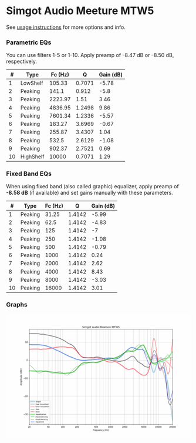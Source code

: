 # Simgot Audio Meeture MTW5
See [usage instructions](https://github.com/jaakkopasanen/AutoEq#usage) for more options and info.

### Parametric EQs
You can use filters 1-5 or 1-10. Apply preamp of -8.47 dB or -8.50 dB, respectively.

|   # | Type      |   Fc (Hz) |      Q |   Gain (dB) |
|-----|-----------|-----------|--------|-------------|
|   1 | LowShelf  |    105.33 | 0.7071 |       -5.78 |
|   2 | Peaking   |    141.1  | 0.912  |       -5.8  |
|   3 | Peaking   |   2223.97 | 1.51   |        3.46 |
|   4 | Peaking   |   4836.95 | 1.2498 |        9.86 |
|   5 | Peaking   |   7601.34 | 1.2336 |       -5.57 |
|   6 | Peaking   |    183.27 | 3.6969 |       -0.67 |
|   7 | Peaking   |    255.87 | 3.4307 |        1.04 |
|   8 | Peaking   |    532.5  | 2.6129 |       -1.08 |
|   9 | Peaking   |    902.37 | 2.7521 |        0.69 |
|  10 | HighShelf |  10000    | 0.7071 |        1.29 |

### Fixed Band EQs
When using fixed band (also called graphic) equalizer, apply preamp of **-8.58 dB** (if available) and set gains manually with these parameters.

|   # | Type    |   Fc (Hz) |      Q |   Gain (dB) |
|-----|---------|-----------|--------|-------------|
|   1 | Peaking |     31.25 | 1.4142 |       -5.99 |
|   2 | Peaking |     62.5  | 1.4142 |       -4.83 |
|   3 | Peaking |    125    | 1.4142 |       -7    |
|   4 | Peaking |    250    | 1.4142 |       -1.08 |
|   5 | Peaking |    500    | 1.4142 |       -0.79 |
|   6 | Peaking |   1000    | 1.4142 |        0.24 |
|   7 | Peaking |   2000    | 1.4142 |        2.62 |
|   8 | Peaking |   4000    | 1.4142 |        8.43 |
|   9 | Peaking |   8000    | 1.4142 |       -3.03 |
|  10 | Peaking |  16000    | 1.4142 |        3.01 |

### Graphs
![](./Simgot%20Audio%20Meeture%20MTW5.png)
